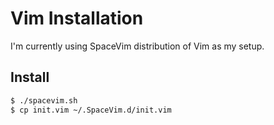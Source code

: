 # Vim Installation

I'm currently using SpaceVim distribution of Vim as my setup.

## Install

```sh
$ ./spacevim.sh
$ cp init.vim ~/.SpaceVim.d/init.vim
```

